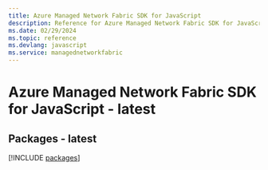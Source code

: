 ```yaml
---
title: Azure Managed Network Fabric SDK for JavaScript
description: Reference for Azure Managed Network Fabric SDK for JavaScript
ms.date: 02/29/2024
ms.topic: reference
ms.devlang: javascript
ms.service: managednetworkfabric
---
```

# Azure Managed Network Fabric SDK for JavaScript - latest
## Packages - latest
[!INCLUDE [packages](managed-network-fabric-index.md)]